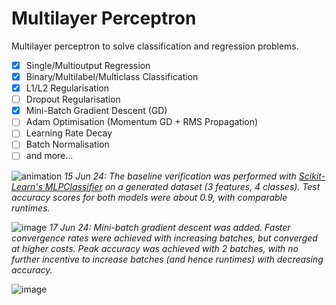 # Multilayer Perceptron

Multilayer perceptron to solve classification and regression problems.

- [x] Single/Multioutput Regression
- [x] Binary/Multilabel/Multiclass Classification
- [x] L1/L2 Regularisation
- [ ] Dropout Regularisation
- [x] Mini-Batch Gradient Descent (GD)
- [ ] Adam Optimisation (Momentum GD + RMS Propagation)
- [ ] Learning Rate Decay
- [ ] Batch Normalisation
- [ ] and more...

![animation](https://github.com/obdwinston/Multilayer-Perceptron/assets/104728656/d9d2cff9-ec53-461d-b136-94a981ca94f3)
_15 Jun 24: The baseline verification was performed with [Scikit-Learn's MLPClassifier](https://scikit-learn.org/stable/modules/generated/sklearn.neural_network.MLPClassifier.html) on a generated dataset (3 features, 4 classes). Test accuracy scores for both models were about 0.9, with comparable runtimes._

![image](https://github.com/obdwinston/Multilayer-Perceptron/assets/104728656/bb37e703-9f05-4672-8529-b942421f624b)
_17 Jun 24: Mini-batch gradient descent was added. Faster convergence rates were achieved with increasing batches, but converged at higher costs. Peak accuracy was achieved with 2 batches, with no further incentive to increase batches (and hence runtimes) with decreasing accuracy._

![image](https://github.com/obdwinston/Multilayer-Perceptron/assets/104728656/ff510b83-b871-405d-9313-f5566d9430b6)
